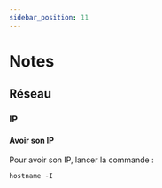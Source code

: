 ```yaml
---
sidebar_position: 11
---
```


# Notes

## Réseau

### IP

#### Avoir son IP

Pour avoir son IP, lancer la commande : 

```shell
hostname -I
```